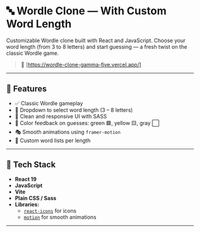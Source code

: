 # 🔤 Wordle Clone — With Custom Word Length

Customizable Wordle clone built with React and JavaScript.
Choose your word length (from 3 to 8 letters) and start guessing — a fresh twist on the classic Wordle game.

> 🎯 [https://wordle-clone-gamma-five.vercel.app/]

---

## 🧩 Features

- ✅ Classic Wordle gameplay
- 🔢 Dropdown to select word length (3 – 8 letters)
- 🎨 Clean and responsive UI with SASS
- 🎯 Color feedback on guesses: green 🟩, yellow 🟨, gray ⬜
- 🎭 Smooth animations using `framer-motion`
- 🧠 Custom word lists per length

---

## 🚀 Tech Stack

- **React 19**
- **JavaScript**
- **Vite**
- **Plain CSS / Sass**
- **Libraries:**
  - [`react-icons`](https://react-icons.github.io/react-icons/) for icons
  - [`motion`](https://motion.dev/) for smooth animations

---
